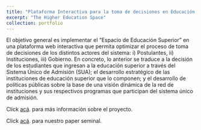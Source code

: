 ```yaml
---
title: "Plataforma Interactiva para la toma de decisiones en Educación Superior"
excerpt: "The Higher Education Space"
collection: portfolio
---
```


El objetivo general es implementar el “Espacio de Educación Superior” en una plataforma web interactiva que permita optimizar el proceso de toma de decisiones de los distintos actores del sistema: i) Postulantes, ii) Instituciones, iii) Gobierno. En concreto, lo anterior se traduce a la decisión de los estudiantes que ingresan a la educación superior a través del Sistema Único de Admisión (SUA); el desarrollo estratégico de las instituciones de educación superior que lo componen; y el desarrollo de políticas públicas sobre la base de una visión dinámica de la red de instituciones y sus respectivos programas que participan del sistema único de admisión. 

Click <a href="https://dccs.udd.cl/2019/08/28/cics-udd-se-adjudica-fondef-para-desarrollar-plataforma-que-permita-una-mejor-decision-en-la-educacion-superior/" target="_blank">acá</a>. para más información sobre el proyecto. 

Click <a href="https://www.researchgate.net/publication/328134023_The_Higher_Education_Space_Connecting_Degree_Programs_from_Individuals'_Choices" target="_blank">acá</a>. para nuestro paper seminal.

